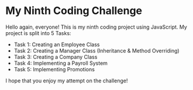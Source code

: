 # My Ninth Coding Challenge
Hello again, everyone! This is my ninth coding project using JavaScript. My project is split into 5 Tasks: 
+ Task 1: Creating an Employee Class
+ Task 2: Creating a Manager Class (Inheritance & Method Overriding) 
+ Task 3: Creating a Company Class
+ Task 4: Implementing a Payroll System
+ Task 5: Implementing Promotions

I hope that you enjoy my attempt on the challenge! 
